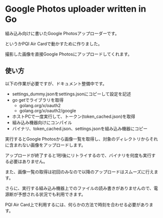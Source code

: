 # Google Photos uploader written in Go

組み込み向けに書いたGoogle Photosアップローダーです。

というかPQI Air Cardで動かすために作りました。

撮影した画像を直接Google Photosにアップロードしてくれます。

## 使い方

以下の作業が必要ですが、ドキュメント整備中です。

 * settings_dummy.jsonをsettings.jsonにコピーして設定を記述
 * go getでライブラリを取得
   * golang.org/x/oauth2
   * golang.org/x/oauth2/google
 * ホストPCで一度実行して、トークン(token_cached.json)を取得
 * 組み込み機器向けにコンパイル
 * バイナリ、token_cached.json、settings.jsonを組み込み機器にコピー

実行するとGoogle Photosから画像一覧を取得し、対象のディレクトリからそれに含まれない画像をアップロードします。

アップロードが終了すると1秒後にリトライするので、バイナリを何度も実行する必要はありません。

また、画像一覧の取得は初回のみなので以降のアップロードはスムーズに行えます。

さらに、実行する組み込み機器上でのファイルの読み書きがありませんので、電源断が予想される状況でも利用できます。

PQI Air Card上で利用するには、何らかの方法で時刻を合わせる必要があります。
